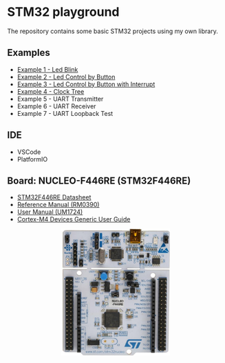 # STM32 playground
The repository contains some basic STM32 projects using my own library.

## Examples
* [Example 1 - Led Blink](./examples/led_blink/README.md)
* [Example 2 - Led Control by Button](./examples/led_control_by_button/README.md)
* [Example 3 - Led Control by Button with Interrupt](./examples/led_control_by_button_with_interrupt/README.md)
* [Example 4 - Clock Tree](./examples/clock_tree/README.md)
* Example 5 - UART Transmitter
* Example 6 - UART Receiver
* Example 7 - UART Loopback Test

## IDE
* VSCode
* PlatformIO

## Board: NUCLEO-F446RE (STM32F446RE)
* [STM32F446RE Datasheet](./datasheet/stm32f446re.pdf)
* [Reference Manual (RM0390)](./datasheet/RM0390_reference_manual.pdf)
* [User Manual (UM1724)](./datasheet/UM1724_user_manual.pdf)
* [Cortex-M4 Devices Generic User Guide](./datasheet/Cortex-M4_Devices_Generic_User_Guide.pdf)

<p align='center'>
    <img src="./img/STM32F446RE.png" width="50%" />
</p>